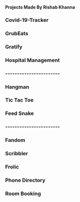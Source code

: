**Projects Made By Rishab Khanna**
### Covid-19-Tracker
### GrubEats
### Gratify
### Hospital Management
### -----------------------
### Hangman
### Tic Tac Toe
### Feed Snake
### -----------------------
### Fandom
### Scribbler
### Frolic
### Phone Directory
### Room Booking
